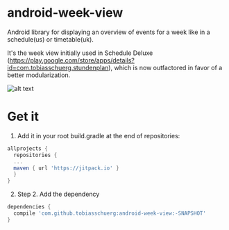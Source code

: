 # android-week-view
Android library for displaying an overview of events for a week like in a schedule(us) or timetable(uk). 

It's the week view initially used in Schedule Deluxe (https://play.google.com/store/apps/details?id=com.tobiasschuerg.stundenplan), 
which is now outfactored in favor of a better modularization.

![alt text][logo]

[logo]: https://lh3.googleusercontent.com/F-8Kn4XQoC-_fh6p_2T9LPFlWO5hXtY9boCX6KuFSHKa2Cp4rVP0xIM_xkl8SnuPhw=h400-rw
 "Screenshot"


# Get it

1. Add it in your root build.gradle at the end of repositories:
```gradle
allprojects {
  repositories {
  ...
  maven { url 'https://jitpack.io' }
  }
}
```
2. Step 2. Add the dependency
```gradle
dependencies {
  compile 'com.github.tobiasschuerg:android-week-view:-SNAPSHOT'
}
```
